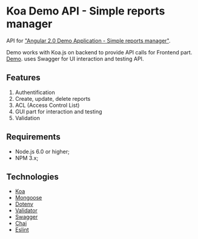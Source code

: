 Koa Demo API - Simple reports manager
====================================================

API for ["Angular 2.0 Demo Application - Simple reports manager"](https://github.com/nixsolutions/demo-reports-frontend).

Demo works with Koa.js on backend to provide API calls for Frontend part. 
[Demo](https://koa-reports-api.herokuapp.com/swagger/). uses Swagger for UI interaction and testing API.

Features
--------

1. Authentification
2. Create, update, delete reports
3. ACL (Access Control List)
3. GUI part for interaction and testing
4. Validation

Requirements
------------

  * Node.js 6.0 or higher;
  * NPM 3.x;
  
Technologies
------------

* [Koa](http://koajs.com)
* [Mongoose](http://mongoosejs.com)
* [Dotenv](https://github.com/bkeepers/dotenv)
* [Validator](https://github.com/chriso/validator.js)
* [Swagger](http://swagger.io/)
* [Chai](http://chaijs.com/)
* [Eslint](http://eslint.org)
